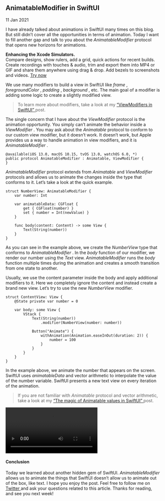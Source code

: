 ##  AnimatableModifier in SwiftUI

11 Jan 2021

I have already talked about animations in SwiftUI many times on this blog. But
still didn’t cover all the opportunities in terms of animation. Today I want
to fill another gap and talk to you about the _AnimatableModifier_ protocol
that opens new horizons for animations.

**Enhancing the Xcode Simulators.**  
Compare designs, show rulers, add a grid, quick actions for recent builds.
Create recordings with touches & audio, trim and export them into MP4 or GIF
and share them anywhere using drag & drop. Add bezels to screenshots and
videos. [ Try now ](https://gumroad.com/a/931293139/ftvbh)

We use many modifiers to build a view in SwiftUI like _frame_ ,
_foregroundColor_ , _padding_ , _background_ , etc. The main goal of a
modifier is adding some logic to create a slightly modified view.

> To learn more about modifiers, take a look at my [ “ViewModifiers in
> SwiftUI” ](/2019/08/07/viewmodifiers-in-swiftui/) post.

The single concern that I have about the _ViewModifier_ protocol is the
animation opportunity. You simply can’t animate the behavior inside a
_ViewModifier_ . You may ask about the _Animatable_ protocol to conform to our
custom view modifier, but it doesn’t work. It doesn’t work, but Apple provides
us a way to handle animation in view modifiers, and it is _AnimatableModifier_
.

    
    
    @available(iOS 13.0, macOS 10.15, tvOS 13.0, watchOS 6.0, *)
    public protocol AnimatableModifier : Animatable, ViewModifier {
    }
    

_AnimatableModifier_ protocol extends from _Animatable_ and _ViewModifier_
protocols and allows us to animate the changes inside the type that conforms
to it. Let’s take a look at the quick example.

    
    
    struct NumberView: AnimatableModifier {
        var number: Int
    
        var animatableData: CGFloat {
            get { CGFloat(number) }
            set { number = Int(newValue) }
        }
    
        func body(content: Content) -> some View {
            Text(String(number))
        }
    }
    

As you can see in the example above, we create the _NumberView_ type that
conforms to _AnimatableModifier_ . In the _body_ function of our modifier, we
render our number using the _Text_ view. _AnimatableModifier_ runs the _body_
function multiple times during the animation and creates a smooth transition
from one state to another.

Usually, we use the content parameter inside the body and apply additional
modifiers to it. Here we completely ignore the content and instead create a
brand new view. Let’s try to use the new _NumberView_ modifier.

    
    
    struct ContentView: View {
        @State private var number = 0
    
        var body: some View {
            VStack {
                Text(String(number))
                    .modifier(NumberView(number: number))
    
                Button("Animate") {
                    withAnimation(Animation.easeInOut(duration: 2)) {
                        number = 100
                    }
                }
            }
        }
    }
    

In the example above, we animate the number that appears on the screen.
SwiftUI uses _animatableData_ and vector arithmetic to interpolate the value
of the number variable. SwiftUI presents a new text view on every iteration of
the animation.

> If you are not familiar with _Animatable_ protocol and vector arithmetic,
> take a look at my [ “The magic of Animatable values in SwiftUI”
> ](/2020/06/17/the-magic-of-animatable-values-in-swiftui/) post.

![video](/public/am.mp4)

####  Conclusion

Today we learned about another hidden gem of SwiftUI. _AnimatableModifier_
allows us to animate the things that SwiftUI doesn’t allow us to animate out
of the box, like text. I hope you enjoy the post. Feel free to follow me on [
Twitter ](https://twitter.com/mecid) and ask your questions related to this
article. Thanks for reading, and see you next week!

